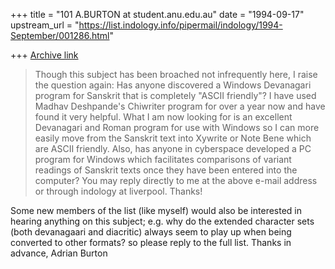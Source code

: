 +++
title = "101 A.BURTON at student.anu.edu.au"
date = "1994-09-17"
upstream_url = "https://list.indology.info/pipermail/indology/1994-September/001286.html"

+++
[Archive link](https://list.indology.info/pipermail/indology/1994-September/001286.html)

>Though this subject has been broached not infrequently here, I raise the
>question again:  Has anyone discovered a Windows Devanagari program for
>Sanskrit that is completely "ASCII friendly"? I have used Madhav Deshpande's
>Chiwriter program for over a year now and have found it very helpful.  What I
>am now looking for is an excellent Devanagari and Roman program for use with
>Windows so I can more easily move from the Sanskrit text into Xywrite or Note
>Bene which are ASCII friendly.  Also, has anyone in cyberspace developed a PC
>program for Windows which facilitates comparisons of variant readings of
>Sanskrit texts once they have been entered into the computer?  You may reply
>directly to me at the above e-mail address or through indology at liverpool.
>Thanks!
> 

Some new members of the list (like myself) would also be interested in
hearing anything on this subject; e.g. why do the extended character sets
(both devanagaari and diacritic) always seem to play up when being
converted to other formats? so please reply to the full list.
Thanks in advance,
Adrian Burton






